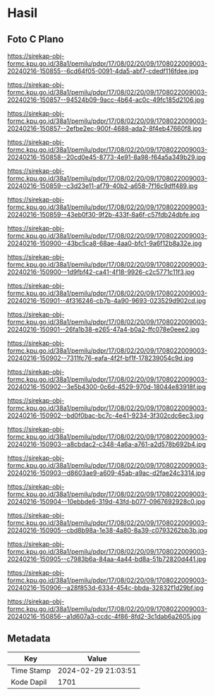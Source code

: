 # Hasil

## Foto C Plano

https://sirekap-obj-formc.kpu.go.id/38a1/pemilu/pdpr/17/08/02/20/09/1708022009003-20240216-150855--6cd64f05-0091-4da5-abf7-cdedf116fdee.jpg

https://sirekap-obj-formc.kpu.go.id/38a1/pemilu/pdpr/17/08/02/20/09/1708022009003-20240216-150857--94524b09-9acc-4b64-ac0c-49fc185d2106.jpg

https://sirekap-obj-formc.kpu.go.id/38a1/pemilu/pdpr/17/08/02/20/09/1708022009003-20240216-150857--2efbe2ec-900f-4688-ada2-8f4eb47660f8.jpg

https://sirekap-obj-formc.kpu.go.id/38a1/pemilu/pdpr/17/08/02/20/09/1708022009003-20240216-150858--20cd0e45-8773-4e91-8a98-f64a5a349b29.jpg

https://sirekap-obj-formc.kpu.go.id/38a1/pemilu/pdpr/17/08/02/20/09/1708022009003-20240216-150859--c3d23e11-af79-40b2-a658-7f16c9dff489.jpg

https://sirekap-obj-formc.kpu.go.id/38a1/pemilu/pdpr/17/08/02/20/09/1708022009003-20240216-150859--43eb0f30-9f2b-433f-8a6f-c57fdb24dbfe.jpg

https://sirekap-obj-formc.kpu.go.id/38a1/pemilu/pdpr/17/08/02/20/09/1708022009003-20240216-150900--43bc5ca8-68ae-4aa0-bfc1-9a6f12b8a32e.jpg

https://sirekap-obj-formc.kpu.go.id/38a1/pemilu/pdpr/17/08/02/20/09/1708022009003-20240216-150900--1d9fbf42-ca41-4f18-9926-c2c5771c11f3.jpg

https://sirekap-obj-formc.kpu.go.id/38a1/pemilu/pdpr/17/08/02/20/09/1708022009003-20240216-150901--4f316246-cb7b-4a90-9693-023529d902cd.jpg

https://sirekap-obj-formc.kpu.go.id/38a1/pemilu/pdpr/17/08/02/20/09/1708022009003-20240216-150901--26fa1b38-e265-47a4-b0a2-ffc078e0eee2.jpg

https://sirekap-obj-formc.kpu.go.id/38a1/pemilu/pdpr/17/08/02/20/09/1708022009003-20240216-150902--7311fc76-eafa-4f2f-bf1f-178239054c9d.jpg

https://sirekap-obj-formc.kpu.go.id/38a1/pemilu/pdpr/17/08/02/20/09/1708022009003-20240216-150902--3e5b4300-0c6d-4529-970d-18044e83918f.jpg

https://sirekap-obj-formc.kpu.go.id/38a1/pemilu/pdpr/17/08/02/20/09/1708022009003-20240216-150902--bd0f0bac-bc7c-4e41-9234-3f302cdc6ec3.jpg

https://sirekap-obj-formc.kpu.go.id/38a1/pemilu/pdpr/17/08/02/20/09/1708022009003-20240216-150903--a8cbdac2-c348-4a6a-a761-a2d578b692b4.jpg

https://sirekap-obj-formc.kpu.go.id/38a1/pemilu/pdpr/17/08/02/20/09/1708022009003-20240216-150903--d8603ae9-a609-45ab-a9ac-d2fae24c3314.jpg

https://sirekap-obj-formc.kpu.go.id/38a1/pemilu/pdpr/17/08/02/20/09/1708022009003-20240216-150904--10ebbde6-319d-43fd-b077-0967692928c0.jpg

https://sirekap-obj-formc.kpu.go.id/38a1/pemilu/pdpr/17/08/02/20/09/1708022009003-20240216-150905--cbd8b98a-1e38-4a80-8a39-c0793262bb3b.jpg

https://sirekap-obj-formc.kpu.go.id/38a1/pemilu/pdpr/17/08/02/20/09/1708022009003-20240216-150905--c7983b6a-84aa-4a44-bd8a-51b72820d441.jpg

https://sirekap-obj-formc.kpu.go.id/38a1/pemilu/pdpr/17/08/02/20/09/1708022009003-20240216-150906--a28f853d-6334-454c-bbda-32832f1d29bf.jpg

https://sirekap-obj-formc.kpu.go.id/38a1/pemilu/pdpr/17/08/02/20/09/1708022009003-20240216-150856--a1d607a3-ccdc-4f86-8fd2-3c1dab6a2605.jpg


## Metadata

| Key        | Value               |
| ---------- | ------------------- |
| Time Stamp | 2024-02-29 21:03:51 |
| Kode Dapil | 1701                |



